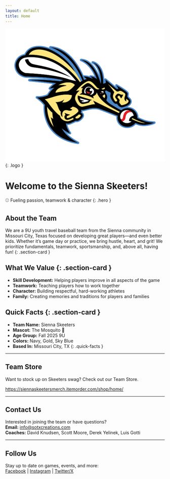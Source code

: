```yaml
---
layout: default
title: Home
---
```


![Sienna Skeeters Logo](/assets/Skeeters.png){: .logo }
  
# Welcome to the Sienna Skeeters!
⚾ Fueling passion, teamwork & character
{: .hero }

## About the Team
We are a 9U youth travel baseball team from the Sienna community in Missouri City, Texas focused on developing great players—and even better kids. Whether it’s game day or practice, we bring hustle, heart, and grit! We prioritize fundamentals, teamwork, sportsmanship, and, above all, having fun!
{: .section-card }

## What We Value {: .section-card }

- **Skill Development:** Helping players improve in all aspects of the game
- **Teamwork:** Teaching players how to work together
- **Character:** Building respectful, hard-working athletes
- **Family:** Creating memories and traditions for players and families

## Quick Facts {: .section-card }
  
  - **Team Name:** Sienna Skeeters  
  - **Mascot:** The Mosquito 🦟  
  - **Age Group:** Fall 2025 9U  
  - **Colors:** Navy, Gold, Sky Blue  
  - **Based In:** Missouri City, TX
{: .quick-facts }

---

## Team Store

Want to stock up on Skeeters swag? Check out our Team Store.

<https://siennaskeetersmerch.itemorder.com/shop/home/>

---

## Contact Us

Interested in joining the team or have questions?  
**Email:** [info@sotxcreations.com](mailto:info@sotxcreations.com)  
**Coaches:** David Knudsen, Scott Moore, Derek Yelinek, Luis Gotti  

---

## Follow Us

Stay up to date on games, events, and more:  
[Facebook](#) | [Instagram](#) | [Twitter/X](#)
